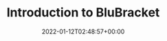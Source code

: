 ---
title: "Introduction to BluBracket "
description: ""
lead: ""
date: 2022-01-12T02:48:57+00:00
draft: false
weight: 100
toc: true
redirectref: what-is-blubracket
resources:
  - src:
---
